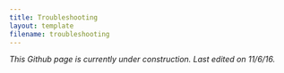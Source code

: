 ```yaml
---
title: Troubleshooting
layout: template
filename: troubleshooting
---
```



*This Github page is currently under construction. Last edited on 11/6/16.*
